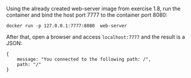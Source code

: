 Using the already created web-server image from exercise 1.8, run the container and bind the host port 7777 to the container port 8080:
```shell
docker run -p 127.0.0.1:7777:8080  web-server 
```
After that, open a browser and access <code>localhost:7777</code> and the result is a JSON:
```shell
{
    message: "You connected to the following path: /",
    path: "/"
}
```